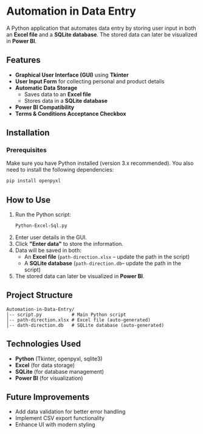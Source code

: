 # **Automation in Data Entry**  
A Python application that automates data entry by storing user input in both an **Excel file** and a **SQLite database**. The stored data can later be visualized in **Power BI**.

## **Features**
- **Graphical User Interface (GUI)** using **Tkinter**  
- **User Input Form** for collecting personal and product details  
- **Automatic Data Storage**  
  - Saves data to an **Excel file**  
  - Stores data in a **SQLite database**  
- **Power BI Compatibility**  
- **Terms & Conditions Acceptance Checkbox**  

## **Installation**  

### **Prerequisites**  
Make sure you have Python installed (version 3.x recommended). You also need to install the following dependencies:

```bash
pip install openpyxl
```

## **How to Use**
1. Run the Python script:  
   ```bash
   Python-Excel-Sql.py
   ```
2. Enter user details in the GUI.
3. Click **"Enter data"** to store the information.  
4. Data will be saved in both:
   - An **Excel file** (`path-direction.xlsx` – update the path in the script)
   - A **SQLite database** (`path-direction.db`– update the path in the script)
5. The stored data can later be visualized in **Power BI**.

## **Project Structure**
```
Automation-in-Data-Entry/
│-- script.py           # Main Python script
│-- path-direction.xlsx # Excel file (auto-generated)
│-- dath-direction.db   # SQLite database (auto-generated)
```

## **Technologies Used**
- **Python** (Tkinter, openpyxl, sqlite3)  
- **Excel** (for data storage)  
- **SQLite** (for database management)  
- **Power BI** (for visualization)  

## **Future Improvements**
- Add data validation for better error handling  
- Implement CSV export functionality  
- Enhance UI with modern styling 
